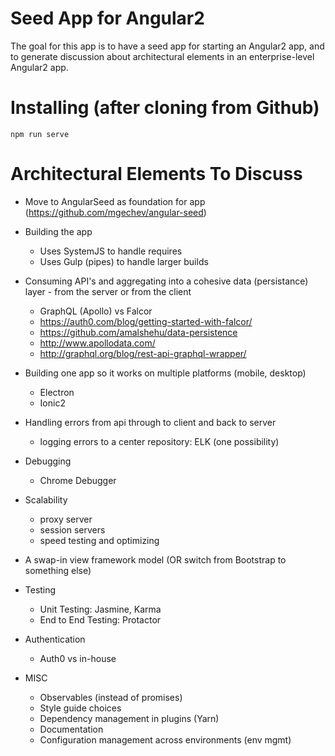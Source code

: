 # Seed App for Angular2

The goal for this app is to have a seed app for starting an Angular2 app, and to generate discussion about architectural elements in an enterprise-level Angular2 app.

# Installing (after cloning from Github)

`npm run serve`

# Architectural Elements To Discuss

* Move to AngularSeed as foundation for app (https://github.com/mgechev/angular-seed)

* Building the app
  * Uses SystemJS to handle requires
  * Uses Gulp (pipes) to handle larger builds

* Consuming API's and aggregating into a cohesive data (persistance) layer - from the server or from the client
  * GraphQL (Apollo) vs Falcor
  * https://auth0.com/blog/getting-started-with-falcor/
  * https://github.com/amalshehu/data-persistence
  * http://www.apollodata.com/
  * http://graphql.org/blog/rest-api-graphql-wrapper/

* Building one app so it works on multiple platforms (mobile, desktop)
  * Electron 
  * Ionic2

* Handling errors from api through to client and back to server
  * logging errors to a center repository: ELK (one possibility)

* Debugging
  * Chrome Debugger

* Scalability
  * proxy server
  * session servers
  * speed testing and optimizing

* A swap-in view framework model (OR switch from Bootstrap to something else)

* Testing
  * Unit Testing: Jasmine, Karma
  * End to End Testing: Protactor

* Authentication
  * Auth0 vs in-house

* MISC
  * Observables (instead of promises)
  * Style guide choices
  * Dependency management in plugins (Yarn)
  * Documentation
  * Configuration management across environments (env mgmt)